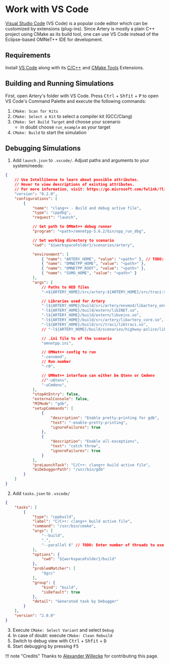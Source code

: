 # Work with VS Code

[Visual Studio Code](https://code.visualstudio.com/) (VS Code) is a popular code editor which can be customized by extensions (plug-ins).
Since Artery is mostly a plain C++ project using CMake as its build tool, one can use VS Code instead of the Eclipse-based OMNeT++ IDE for development.

## Requirements
Install [VS Code](https://code.visualstudio.com/docs/setup/setup-overview) along with its [C/C++](https://marketplace.visualstudio.com/items?itemName=ms-vscode.cpptools) and [CMake Tools](https://marketplace.visualstudio.com/items?itemName=ms-vscode.cmake-tools) Extensions.

## Building and Running Simulations
First, open Artery's folder with VS Code. 
Press <kbd>Ctrl</kbd> + <kbd>Shfit</kbd> + <kbd>P</kbd> to open VS Code's Command Palette and execute the following commands:

1. `CMake: Scan for Kits`
2. `CMake: Select a Kit` to select a compiler kit (GCC/Clang)
3. `CMake: Set Build Target` and choose your scenario 
    - in doubt choose `run_example` as your target
4. `CMake: Build` to start the simulation

## Debugging Simulations
1. Add `launch.json` to `.vscode/`. Adjust paths and arguments to your system/needs:
```json linenums="1"
{
    // Use IntelliSense to learn about possible attributes.
    // Hover to view descriptions of existing attributes.
    // For more information, visit: https://go.microsoft.com/fwlink/?linkid=830387
    "version": "0.2.0",
    "configurations": [
        {
            "name": "clang++ - Build and debug active file",
            "type": "cppdbg",
            "request": "launch",

            // Set path to OMNet++ debug runner
            "program": "<path>/omnetpp-5.6.2/bin/opp_run_dbg",

            // Set working directory to scenario
            "cwd": "${workspaceFolder}/scenarios/artery",

            "environment": [
                { "name": "ARTERY_HOME", "value": "<path>" }, // TODO: Add paths
                { "name": "OMNETPP_HOME", "value": "<path>" },
                { "name": "OMNETPP_ROOT", "value": "<path>" },
                { "name": "SUMO_HOME", "value": "<path>" }
            ],
            "args": [
                // Paths to NED files
                "-n${ARTERY_HOME}/src/artery:${ARTERY_HOME}/src/traci:${ARTERY_HOME}/extern/veins/examples/veins:${ARTERY_HOME}/extern/veins/src/veins:${ARTERY_HOME}/extern/inet/src:${ARTERY_HOME}/extern/inet/examples:${ARTERY_HOME}/extern/inet/tutorials:${ARTERY_HOME}/extern/inet/showcases",

                // Libraries used for Artery
                "-l${ARTERY_HOME}/build/src/artery/envmod/libartery_envmod.so",
                "-l${ARTERY_HOME}/build/extern/libINET.so",
                "-l${ARTERY_HOME}/build/extern/libveins.so",
                "-l${ARTERY_HOME}/build/src/artery/libartery_core.so",
                "-l${ARTERY_HOME}/build/src/traci/libtraci.so",
                // "-l${ARTERY_HOME}/build/scenarios/highway-police/libartery_police.so",

                // .ini file to of the scenario
                "omnetpp.ini",

                // OMNet++ config to run
                "-cenvmod",
                // Run number
                "-r0",

                // OMNet++ interface can either be Qtenv or Cmdenv
                //"-uQtenv",
                "-uCmdenv",
            ],
            "stopAtEntry": false,
            "externalConsole": false,
            "MIMode": "gdb",
            "setupCommands": [
                {
                    "description": "Enable pretty-printing for gdb",
                    "text": "-enable-pretty-printing",
                    "ignoreFailures": true
                },
                {
                    "description": "Enable all-exceptions",
                    "text": "catch throw",
                    "ignoreFailures": true
                }
            ],
            "preLaunchTask": "C/C++: clang++ build active file",
            "miDebuggerPath": "/usr/bin/gdb"
        }
    ]
}
```
2. Add `tasks.json` to `.vscode/`
```json linenums="1"
{
    "tasks": [
        {
            "type": "cppbuild",
            "label": "C/C++: clang++ build active file",
            "command": "/usr/bin/cmake",
            "args": [
                "--build",
                ".",
                "--parallel 6" // TODO: Enter number of threads to use 
            ],
            "options": {
                "cwd": "${workspaceFolder}/build"
            },
            "problemMatcher": [
                "$gcc"
            ],
            "group": {
                "kind": "build",
                "isDefault": true
            },
            "detail": "Generated task by Debugger"
        }
    ],
    "version": "2.0.0"
}
```
3. Execute `CMake: Select Variant` and select `Debug`
4. In case of doubt: execute `CMake: Clean Rebuild`
5. Switch to debug view with <kbd>Ctrl</kbd> + <kbd>Shfit</kbd> + <kbd>D</kbd>
6. Start debugging by pressing <kbd>F5</kbd>

!!! note "Credits"
    Thanks to [Alexander Willecke](https://github.com/awillecke) for contributing this page.